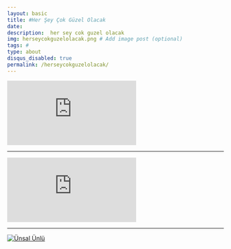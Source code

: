```yaml
---
layout: basic
title: #Her Şey Çok Güzel Olacak
date: 
description:  her sey cok guzel olacak
img: herseycokguzelolacak.png # Add image post (optional)
tags: # 
type: about
disqus_disabled: true
permalink: /herseycokguzelolacak/
---
```

<div class="container">
<iframe src="https://www.youtube.com/embed/wpeD_cimUs0" 
frameborder="0" allowfullscreen class="video"></iframe>
</div>

***

<div class="container">
<iframe src="https://www.youtube.com/embed/XOS0b9l5nH8" 
frameborder="0" allowfullscreen class="video"></iframe>
</div>

***

[![Ünsal Ünlü]({{site.baseurl}}/assets/img/unsalunlu.png)](https://www.youtube.com/channel/UCzJMy0X4vYivbZHkNccpPhQ/featured)

